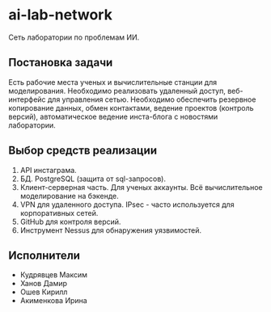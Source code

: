 # ai-lab-network
Сеть лаборатории по проблемам ИИ.

## Постановка задачи

Есть рабочие места ученых и вычислительные станции для моделирования. Необходимо реализовать удаленный доступ, веб-интерфейс для управления сетью. Необходимо обеспечить резервное копирование данных, обмен контактами, ведение проектов (контроль версий), автоматическое ведение инста-блога с новостями лаборатории.

## Выбор средств реализации
1) API инстаграма.
2) БД. PostgreSQL (защита от sql-запросов).
3) Клиент-серверная часть. Для ученых аккаунты. Всё вычислительное моделирование на бэкенде.
4) VPN для удаленного доступа. IPsec - часто используется для корпоративных сетей.
5) GitHub для контроля версий.
6) Инструмент Nessus для обнаружения уязвимостей.

## Исполнители

* Кудрявцев Максим
* Ханов Дамир
* Ошев Кирилл
* Акименкова Ирина
